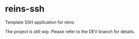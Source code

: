 # reins-ssh
Template SSH application for reins

The project is still wip. Please refer to the DEV branch for details.

